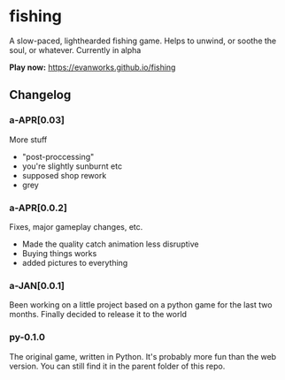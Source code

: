 # fishing
A slow-paced, lighthearded fishing game. Helps to unwind, or soothe the soul, or whatever. Currently in alpha

**Play now:**
<a href="https://evanworks.github.io/fishing">https://evanworks.github.io/fishing</a>

## Changelog

### a-APR[0.03]
More stuff
* "post-proccessing"
* you're slightly sunburnt etc
* supposed shop rework
* grey

### a-APR[0.0.2]
Fixes, major gameplay changes, etc.
* Made the quality catch animation less disruptive
* Buying things works
* added pictures to everything

### a-JAN[0.0.1]
Been working on a little project based on a python game for the last two months. Finally decided to release it to the world

### py-0.1.0
The original game, written in Python. It's probably more fun than the web version. You can still find it in the parent folder of this repo.